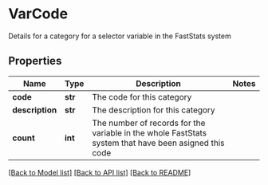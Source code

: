 # VarCode

Details for a category for a selector variable in the FastStats system
## Properties
Name | Type | Description | Notes
------------ | ------------- | ------------- | -------------
**code** | **str** | The code for this category | 
**description** | **str** | The description for this category | 
**count** | **int** | The number of records for the variable in the whole FastStats system that have been asigned this code | 

[[Back to Model list]](../README.md#documentation-for-models) [[Back to API list]](../README.md#documentation-for-api-endpoints) [[Back to README]](../README.md)


